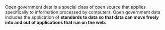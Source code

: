 Open government data is a special class of open source that applies specifically to information processed by computers. Open government data includes the application of <strong>standards</a> to data so that data can move freely into and out of applications that run on the web.